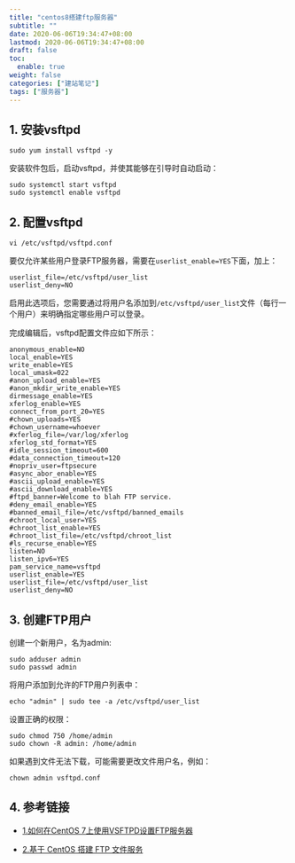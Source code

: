 ```yaml
---
title: "centos8搭建ftp服务器"
subtitle: ""
date: 2020-06-06T19:34:47+08:00
lastmod: 2020-06-06T19:34:47+08:00
draft: false
toc:
  enable: true
weight: false
categories: ["建站笔记"]
tags: ["服务器"]
---
```


## 1. 安装vsftpd

```
sudo yum install vsftpd -y
```

安装软件包后，启动vsftpd，并使其能够在引导时自动启动：

```
sudo systemctl start vsftpd
sudo systemctl enable vsftpd
```

## 2. 配置vsftpd

```
vi /etc/vsftpd/vsftpd.conf
```

要仅允许某些用户登录FTP服务器，需要在`userlist_enable=YES`下面，加上：

```
userlist_file=/etc/vsftpd/user_list
userlist_deny=NO
```

启用此选项后，您需要通过将用户名添加到`/etc/vsftpd/user_list`文件（每行一个用户）来明确指定哪些用户可以登录。

完成编辑后，vsftpd配置文件应如下所示：

```
anonymous_enable=NO
local_enable=YES
write_enable=YES
local_umask=022
#anon_upload_enable=YES
#anon_mkdir_write_enable=YES
dirmessage_enable=YES
xferlog_enable=YES
connect_from_port_20=YES
#chown_uploads=YES
#chown_username=whoever
#xferlog_file=/var/log/xferlog
xferlog_std_format=YES
#idle_session_timeout=600
#data_connection_timeout=120
#nopriv_user=ftpsecure
#async_abor_enable=YES
#ascii_upload_enable=YES
#ascii_download_enable=YES
#ftpd_banner=Welcome to blah FTP service.
#deny_email_enable=YES
#banned_email_file=/etc/vsftpd/banned_emails
#chroot_local_user=YES
#chroot_list_enable=YES
#chroot_list_file=/etc/vsftpd/chroot_list
#ls_recurse_enable=YES
listen=NO
listen_ipv6=YES
pam_service_name=vsftpd
userlist_enable=YES
userlist_file=/etc/vsftpd/user_list
userlist_deny=NO
```

## 3. 创建FTP用户

创建一个新用户，名为admin:

```
sudo adduser admin
sudo passwd admin
```

将用户添加到允许的FTP用户列表中：

```
echo "admin" | sudo tee -a /etc/vsftpd/user_list
```

设置正确的权限：

```
sudo chmod 750 /home/admin
sudo chown -R admin: /home/admin
```

如果遇到文件无法下载，可能需要更改文件用户名，例如：

```
chown admin vsftpd.conf
```

## 4. 参考链接

+ [1.如何在CentOS 7上使用VSFTPD设置FTP服务器](https://www.myfreax.com/how-to-setup-ftp-server-with-vsftpd-on-centos-7/)

+ [2.基于 CentOS 搭建 FTP 文件服务](https://blog.csdn.net/zyw_java/article/details/75212608)

